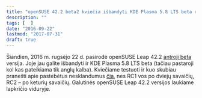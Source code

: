 ```yaml
---
title: "openSUSE 42.2 beta2 kviečia išbandyti KDE Plasma 5.8 LTS beta darbalaukį"
description: ""
tags: [  ]
date: "2016-09-22"
lastmod: "2017-07-31"
draft: true
---
```

Šiandien, 2016 m. rugsėjo 22 d. pasirodė openSUSE Leap 42.2 [antroji beta](https://software.opensuse.org/developer/lt?release=developer) versija. Joje jau galite išbandyti ir KDE Plasma 5.8 LTS beta (tačiau pastaroji kol kas pateikiama tik anglų kalba). Kviečiame testuoti ir kuo skubiau pranešti apie pastebėtus nesklandumus [čia](https://bugzilla.opensuse.org/index.cgi), nes RC1 vos po dviejų savaičių, RC2 – po keturių savaičių. Galutinės openSUSE Leap 42.2 versijos laukiame lapkričio viduryje.
